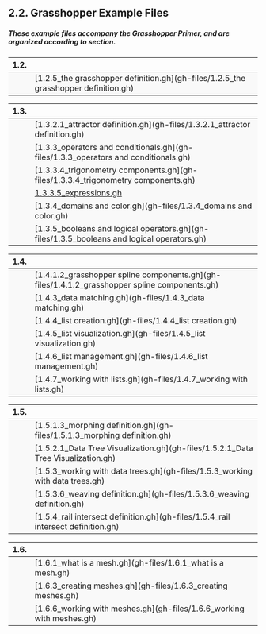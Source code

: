 ## 2.2. Grasshopper Example Files

##### These example files accompany the Grasshopper Primer, and are organized according to section.



<style>
td {background-color: #F9F9F9;}
td:nth-child(2){width:500px;}
</style>

|1.2.||
|--|--|
||[1.2.5_the grasshopper definition.gh](gh-files/1.2.5_the grasshopper definition.gh)

|1.3.||
|--|--|
||[1.3.2.1_attractor definition.gh](gh-files/1.3.2.1_attractor definition.gh)
||[1.3.3_operators and conditionals.gh](gh-files/1.3.3_operators and conditionals.gh)
||[1.3.3.4_trigonometry components.gh](gh-files/1.3.3.4_trigonometry components.gh)
||[1.3.3.5_expressions.gh](gh-files/1.3.3.5_expressions.gh)
||[1.3.4_domains and color.gh](gh-files/1.3.4_domains and color.gh)
||[1.3.5_booleans and logical operators.gh](gh-files/1.3.5_booleans and logical operators.gh)

|1.4.||
|--|--|
||[1.4.1.2_grasshopper spline components.gh](gh-files/1.4.1.2_grasshopper spline components.gh)
||[1.4.3_data matching.gh](gh-files/1.4.3_data matching.gh)
||[1.4.4_list creation.gh](gh-files/1.4.4_list creation.gh)
||[1.4.5_list visualization.gh](gh-files/1.4.5_list visualization.gh)
||[1.4.6_list management.gh](gh-files/1.4.6_list management.gh)
||[1.4.7_working with lists.gh](gh-files/1.4.7_working with lists.gh)

|1.5.||
|--|--|
||[1.5.1.3_morphing definition.gh](gh-files/1.5.1.3_morphing definition.gh)
||[1.5.2.1_Data Tree Visualization.gh](gh-files/1.5.2.1_Data Tree Visualization.gh)
||[1.5.3_working with data trees.gh](gh-files/1.5.3_working with data trees.gh)
||[1.5.3.6_weaving definition.gh](gh-files/1.5.3.6_weaving definition.gh)
||[1.5.4_rail intersect definition.gh](gh-files/1.5.4_rail intersect definition.gh)

|1.6.||
|--|--|
||[1.6.1_what is a mesh.gh](gh-files/1.6.1_what is a mesh.gh)
||[1.6.3_creating meshes.gh](gh-files/1.6.3_creating meshes.gh)
||[1.6.6_working with meshes.gh](gh-files/1.6.6_working with meshes.gh)